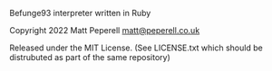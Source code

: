 Befunge93 interpreter written in Ruby

Copyright 2022 Matt Peperell <matt@peperell.co.uk>

Released under the MIT License. (See LICENSE.txt which should be distrubuted as
part of the same repository)
